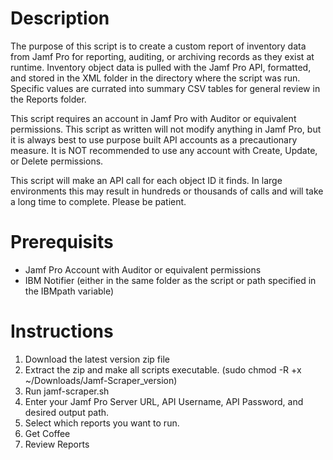 # Description

The purpose of this script is to create a custom report of inventory data from Jamf Pro for
reporting, auditing, or archiving records as they exist at runtime.  Inventory object data is pulled
with the Jamf Pro API, formatted, and stored in the XML folder in the directory where the script was run.
Specific values are currated into summary CSV tables for general review in the Reports folder.

This script requires an account in Jamf Pro with Auditor or equivalent permissions. This script
as written will not modify anything in Jamf Pro, but it is always best to use purpose built API accounts
as a precautionary measure.  It is NOT recommended to use any account with Create, Update, or Delete
permissions.

This script will make an API call for each object ID it finds.  In large environments this may result
in hundreds or thousands of calls and will take a long time to complete.  Please be patient.

# Prerequisits

* Jamf Pro Account with Auditor or equivalent permissions
* IBM Notifier (either in the same folder as the script or path specified in the IBMpath variable)

# Instructions

1. Download the latest version zip file
2. Extract the zip and make all scripts executable. (sudo chmod -R +x ~/Downloads/Jamf-Scraper_version)
3. Run jamf-scraper.sh
4. Enter your Jamf Pro Server URL, API Username, API Password, and desired output path.
5. Select which reports you want to run.
6. Get Coffee
7. Review Reports
